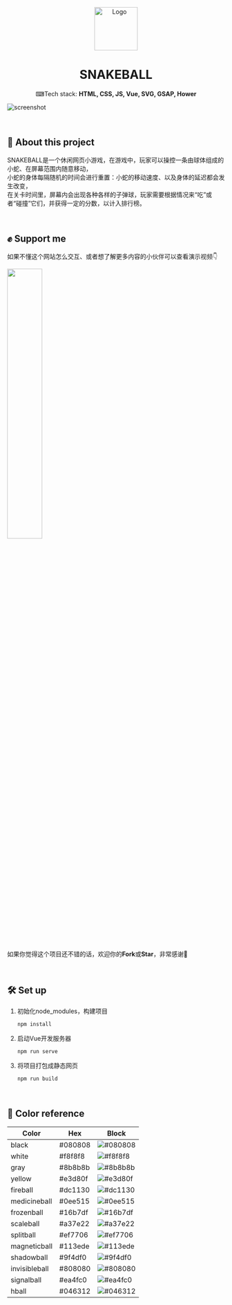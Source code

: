 <div align="center">
  <img alt="Logo" src="https://snakeball.jiejoe.com/meta/favicon_512.png" width="100" />
</div>
<h1 align="center">
  SNAKEBALL
</h1>
<p align="center">
  ⌨Tech stack: <b>HTML, CSS, JS, Vue, SVG, GSAP, Hower</b>
</p>

![screenshot](https://snakeball.jiejoe.com/meta/screenshot.jpg)

<br>

## 📜 About this project
SNAKEBALL是一个休闲网页小游戏，在游戏中，玩家可以操控一条由球体组成的小蛇、在屏幕范围内随意移动，<br>
小蛇的身体每隔随机的时间会进行重置：小蛇的移动速度、以及身体的延迟都会发生改变，<br>
在关卡时间里，屏幕内会出现各种各样的子弹球，玩家需要根据情况来“吃”或者“碰撞”它们，并获得一定的分数，以计入排行榜。<br>

<br>

## ✊️ Support me
如果不懂这个网站怎么交互、或者想了解更多内容的小伙伴可以查看演示视频👇

<a href="https://www.bilibili.com/video/BV1Ka4y1o7aS">
<img src="https://i1.hdslb.com/bfs/archive/fb0f35d758809c9927fa1138a99f5e4f7523232a.jpg" width="40%">
</a>

如果你觉得这个项目还不错的话，欢迎你的**Fork**或**Star**，非常感谢🙇‍

<br>

## 🛠 Set up
1. 初始化node_modules，构建项目

   ```sh
   npm install
   ```

2. 启动Vue开发服务器

   ```sh
   npm run serve
   ```

3. 将项目打包成静态网页

   ```sh
   npm run build
   ```
<br>

## 🎨 Color reference
| Color         | Hex      | Block
| --------      | ---------| -------------
| black         | #080808  | ![#080808](https://placehold.co/15/080808/080808)
| white         | #f8f8f8  | ![#f8f8f8](https://placehold.co/15/f8f8f8/f8f8f8)
| gray          | #8b8b8b  | ![#8b8b8b](https://placehold.co/15/8b8b8b/8b8b8b)
| yellow        | #e3d80f  | ![#e3d80f](https://placehold.co/15/e3d80f/e3d80f)
| fireball      | #dc1130  | ![#dc1130](https://placehold.co/15/dc1130/dc1130)
| medicineball  | #0ee515  | ![#0ee515](https://placehold.co/15/0ee515/0ee515)
| frozenball    | #16b7df  | ![#16b7df](https://placehold.co/15/16b7df/16b7df)
| scaleball     | #a37e22  | ![#a37e22](https://placehold.co/15/a37e22/a37e22)
| splitball     | #ef7706  | ![#ef7706](https://placehold.co/15/ef7706/ef7706)
| magneticball  | #113ede  | ![#113ede](https://placehold.co/15/113ede/113ede)
| shadowball    | #9f4df0  | ![#9f4df0](https://placehold.co/15/9f4df0/9f4df0)
| invisibleball | #808080  | ![#808080](https://placehold.co/15/808080/808080)
| signalball    | #ea4fc0  | ![#ea4fc0](https://placehold.co/15/ea4fc0/ea4fc0)
| hball         | #046312  | ![#046312](https://placehold.co/15/046312/046312)

